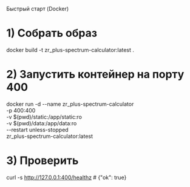 Быстрый старт (Docker)
# 1) Собрать образ
docker build -t zr_plus-spectrum-calculator:latest .

# 2) Запустить контейнер на порту 400
docker run -d --name zr_plus-spectrum-calculator \
  -p 400:400 \
  -v $(pwd)/static:/app/static:ro \
  -v $(pwd)/data:/app/data:ro \
  --restart unless-stopped \
  zr_plus-spectrum-calculator:latest

# 3) Проверить
curl -s http://127.0.0.1:400/healthz   # {"ok": true}
